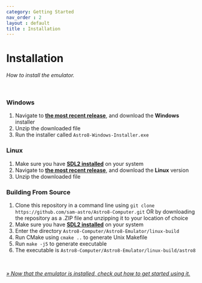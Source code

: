 ```yaml
---
category: Getting Started
nav_order : 2
layout : default
title : Installation
---
```


# Installation

*How to install the emulator.*

<br>

### Windows
1. Navigate to **[the most recent release]**, and download the **Windows** installer
2. Unzip the downloaded file
3. Run the installer called `Astro8-Windows-Installer.exe`

### Linux
1. Make sure you have **[SDL2 installed]** on your system
2. Navigate to **[the most recent release]**, and download the **Linux** version
3. Unzip the downloaded file

### Building From Source
1. Clone this repository in a command line using `git clone https://github.com/sam-astro/Astro8-Computer.git` OR by downloading the repository as a .ZIP file and unzipping it to your location of choice
2. Make sure you have **[SDL2 installed]** on your system
3. Enter the directory `Astro8-Computer/Astro8-Emulator/linux-build`
4. Run CMake using `cmake ..` to generate Unix Makefile
5. Run `make -j5` to generate executable
6. The executable is `Astro8-Computer/Astro8-Emulator/linux-build/astro8`

<br>

*[» Now that the emulator is installed, check out how to get started using it.][Usage]*

<!----------------------------------------------------------------------------->

[SDL2 installed]: https://wiki.libsdl.org/Installation#supported_platforms
[the most recent release]: https://github.com/sam-astro/Astro8-Computer/releases/latest
[Usage]: Usage.md
